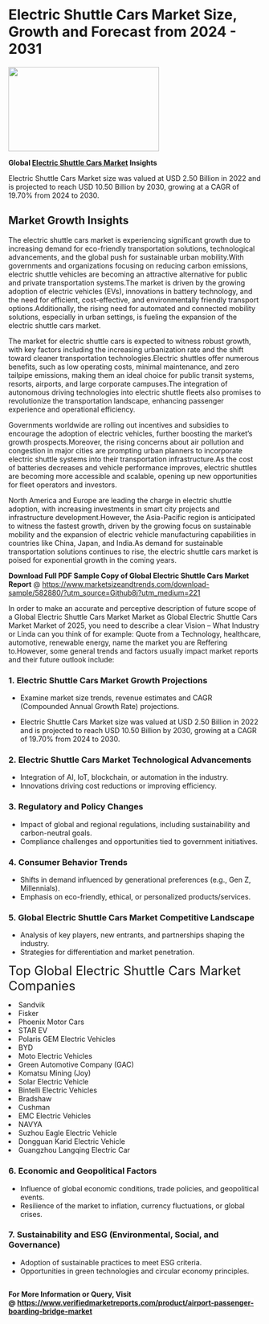 <H1>Electric Shuttle Cars Market Size, Growth and Forecast from 2024 - 2031</H1><img class="aligncenter size-medium wp-image-584254" src="https://thirdeyenews.in/wp-content/uploads/2024/09/Global-Market-Research-300x168.jpeg" alt="" width="300" height="168" /><p><strong>Global&nbsp;<a href="https://www.marketsizeandtrends.com/download-sample/582880/?utm_source=Github8j?utm_medium=221">Electric Shuttle Cars Market</a> Insights</strong></p><p>Electric Shuttle Cars Market size was valued at USD 2.50 Billion in 2022 and is projected to reach USD 10.50 Billion by 2030, growing at a CAGR of 19.70% from 2024 to 2030.</p><p><h2>Market Growth Insights</h2> <p>The electric shuttle cars market is experiencing significant growth due to increasing demand for eco-friendly transportation solutions, technological advancements, and the global push for sustainable urban mobility.With governments and organizations focusing on reducing carbon emissions, electric shuttle vehicles are becoming an attractive alternative for public and private transportation systems.The market is driven by the growing adoption of electric vehicles (EVs), innovations in battery technology, and the need for efficient, cost-effective, and environmentally friendly transport options.Additionally, the rising need for automated and connected mobility solutions, especially in urban settings, is fueling the expansion of the electric shuttle cars market.</p> <p>The market for electric shuttle cars is expected to witness robust growth, with key factors including the increasing urbanization rate and the shift toward cleaner transportation technologies.Electric shuttles offer numerous benefits, such as low operating costs, minimal maintenance, and zero tailpipe emissions, making them an ideal choice for public transit systems, resorts, airports, and large corporate campuses.The integration of autonomous driving technologies into electric shuttle fleets also promises to revolutionize the transportation landscape, enhancing passenger experience and operational efficiency.</p> <p>Governments worldwide are rolling out incentives and subsidies to encourage the adoption of electric vehicles, further boosting the market’s growth prospects.Moreover, the rising concerns about air pollution and congestion in major cities are prompting urban planners to incorporate electric shuttle systems into their transportation infrastructure.As the cost of batteries decreases and vehicle performance improves, electric shuttles are becoming more accessible and scalable, opening up new opportunities for fleet operators and investors.</p> <p>North America and Europe are leading the charge in electric shuttle adoption, with increasing investments in smart city projects and infrastructure development.However, the Asia-Pacific region is anticipated to witness the fastest growth, driven by the growing focus on sustainable mobility and the expansion of electric vehicle manufacturing capabilities in countries like China, Japan, and India.As demand for sustainable transportation solutions continues to rise, the electric shuttle cars market is poised for exponential growth in the coming years.</p> <p><span class=""><strong>Download Full PDF Sample Copy of Global Electric Shuttle Cars Market Report</strong> @ <a href="https://www.marketsizeandtrends.com/download-sample/582880/?utm_source=Github8j?utm_medium=221" target="_blank">https://www.marketsizeandtrends.com/download-sample/582880/?utm_source=Github8j?utm_medium=221</a></span></p><p>In order to make an accurate and perceptive description of future scope of a Global&nbsp;Electric Shuttle Cars Market Market as Global&nbsp;Electric Shuttle Cars Market Market of 2025, you need to describe a clear Vision &ndash; What Industry or Linda can you think of for example: Quote from a Technology, healthcare, automotive, renewable energy, name the market you are Reffering to.However, some general trends and factors usually impact market reports and their future outlook include:</p><h3>1.&nbsp;<strong>Electric Shuttle Cars Market Growth Projections</strong></h3><ul><li>Examine market size trends, revenue estimates and CAGR (Compounded Annual Growth Rate) projections.</li><li><p>Electric Shuttle Cars Market size was valued at USD 2.50 Billion in 2022 and is projected to reach USD 10.50 Billion by 2030, growing at a CAGR of 19.70% from 2024 to 2030.</p></li></ul><h3>2.&nbsp;<strong>Electric Shuttle Cars Market Technological Advancements</strong></h3><ul><li>Integration of AI, IoT, blockchain, or automation in the industry.</li><li>Innovations driving cost reductions or improving efficiency.</li></ul><h3>3.&nbsp;<strong>Regulatory and Policy Changes</strong></h3><ul><li>Impact of global and regional regulations, including sustainability and carbon-neutral goals.</li><li>Compliance challenges and opportunities tied to government initiatives.</li></ul><h3>4.&nbsp;<strong>Consumer Behavior Trends</strong></h3><ul><li>Shifts in demand influenced by generational preferences (e.g., Gen Z, Millennials).</li><li>Emphasis on eco-friendly, ethical, or personalized products/services.</li></ul><h3>5.&nbsp;<strong>Global Electric Shuttle Cars Market Competitive Landscape</strong></h3><ul><li>Analysis of key players, new entrants, and partnerships shaping the industry.</li><li>Strategies for differentiation and market penetration.</li></ul><p data-pm-slice="1 1 []"><span style="color: inherit; font-family: inherit; font-size: 25px;">Top Global Electric Shuttle Cars Market Companies</span></p><div class="" data-test-id=""><p><li>Sandvik</li><li> Fisker</li><li> Phoenix Motor Cars</li><li> STAR EV</li><li> Polaris GEM Electric Vehicles</li><li> BYD</li><li> Moto Electric Vehicles</li><li> Green Automotive Company (GAC)</li><li> Komatsu Mining (Joy)</li><li> Solar Electric Vehicle</li><li> Bintelli Electric Vehicles</li><li> Bradshaw</li><li> Cushman</li><li> EMC Electric Vehicles</li><li> NAVYA</li><li> Suzhou Eagle Electric Vehicle</li><li> Dongguan Karid Electric Vehicle</li><li> Guangzhou Langqing Electric Car</li></p></div><h3>6.&nbsp;<strong>Economic and Geopolitical Factors</strong></h3><ul><li>Influence of global economic conditions, trade policies, and geopolitical events.</li><li>Resilience of the market to inflation, currency fluctuations, or global crises.</li></ul><h3>7.&nbsp;<strong>Sustainability and ESG (Environmental, Social, and Governance)</strong></h3><ul><li>Adoption of sustainable practices to meet ESG criteria.</li><li>Opportunities in green technologies and circular economy principles.</li></ul><h2><strong style="font-size: 14px;">For More Information or Query, Visit @&nbsp;</strong><a style="background-color: #ffffff; font-size: 14px;" href="https://www.marketsizeandtrends.com/report/electric-shuttle-cars-market/" target="_blank">https://www.verifiedmarketreports.com/product/airport-passenger-boarding-bridge-market</a></h2>